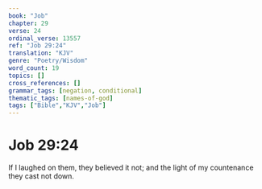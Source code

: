 ```yaml
---
book: "Job"
chapter: 29
verse: 24
ordinal_verse: 13557
ref: "Job 29:24"
translation: "KJV"
genre: "Poetry/Wisdom"
word_count: 19
topics: []
cross_references: []
grammar_tags: [negation, conditional]
thematic_tags: [names-of-god]
tags: ["Bible","KJV","Job"]
---
```


# Job 29:24

If I laughed on them, they believed it not; and the light of my countenance they cast not down.
